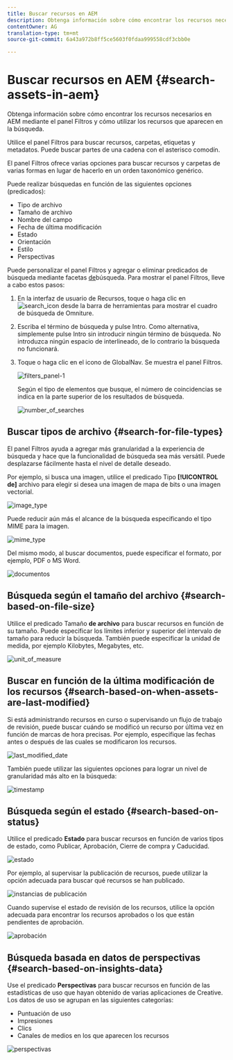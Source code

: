 ```yaml
---
title: Buscar recursos en AEM
description: Obtenga información sobre cómo encontrar los recursos necesarios en AEM mediante el panel Filtros y cómo utilizar los recursos que aparecen en la búsqueda.
contentOwner: AG
translation-type: tm+mt
source-git-commit: 6a43a972b8ff5ce5603f0fdaa999558cdf3cbb0e

---
```



# Buscar recursos en AEM {#search-assets-in-aem}

Obtenga información sobre cómo encontrar los recursos necesarios en AEM mediante el panel Filtros y cómo utilizar los recursos que aparecen en la búsqueda.

Utilice el panel Filtros para buscar recursos, carpetas, etiquetas y metadatos. Puede buscar partes de una cadena con el asterisco comodín.

El panel Filtros ofrece varias opciones para buscar recursos y carpetas de varias formas en lugar de hacerlo en un orden taxonómico genérico.

Puede realizar búsquedas en función de las siguientes opciones (predicados):

* Tipo de archivo
* Tamaño de archivo
* Nombre del campo
* Fecha de última modificación
* Estado
* Orientación
* Estilo
* Perspectivas

<!-- TBD keystroke 65 article and port applicable changes here. This content goes. -->

Puede personalizar el panel Filtros y agregar o eliminar predicados de búsqueda mediante facetas [de](search-facets.md)búsqueda. Para mostrar el panel Filtros, lleve a cabo estos pasos:

1. En la interfaz de usuario de Recursos, toque o haga clic en ![search_icon](assets/search_icon.png) desde la barra de herramientas para mostrar el cuadro de búsqueda de Omniture.
1. Escriba el término de búsqueda y pulse Intro. Como alternativa, simplemente pulse Intro sin introducir ningún término de búsqueda. No introduzca ningún espacio de interlineado, de lo contrario la búsqueda no funcionará.

1. Toque o haga clic en el icono de GlobalNav. Se muestra el panel Filtros.

   ![filters_panel-1](assets/filters_panel-1.png)

   Según el tipo de elementos que busque, el número de coincidencias se indica en la parte superior de los resultados de búsqueda.

   ![number_of_searches](assets/number_of_searches.png)

## Buscar tipos de archivo {#search-for-file-types}

El panel Filtros ayuda a agregar más granularidad a la experiencia de búsqueda y hace que la funcionalidad de búsqueda sea más versátil. Puede desplazarse fácilmente hasta el nivel de detalle deseado.

Por ejemplo, si busca una imagen, utilice el predicado Tipo **[!UICONTROL de]** archivo para elegir si desea una imagen de mapa de bits o una imagen vectorial.

![image_type](assets/image_type.png)

Puede reducir aún más el alcance de la búsqueda especificando el tipo MIME para la imagen.

![mime_type](assets/mime_type.png)

Del mismo modo, al buscar documentos, puede especificar el formato, por ejemplo, PDF o MS Word.

![documentos](assets/documents.png)

## Búsqueda según el tamaño del archivo {#search-based-on-file-size}

Utilice el predicado Tamaño **de archivo** para buscar recursos en función de su tamaño. Puede especificar los límites inferior y superior del intervalo de tamaño para reducir la búsqueda. También puede especificar la unidad de medida, por ejemplo Kilobytes, Megabytes, etc.

![unit_of_measure](assets/unit_of_measure.png)

## Buscar en función de la última modificación de los recursos {#search-based-on-when-assets-are-last-modified}

Si está administrando recursos en curso o supervisando un flujo de trabajo de revisión, puede buscar cuándo se modificó un recurso por última vez en función de marcas de hora precisas. Por ejemplo, especifique las fechas antes o después de las cuales se modificaron los recursos.

![last_modified_date](assets/last_modified_dates.png)

También puede utilizar las siguientes opciones para lograr un nivel de granularidad más alto en la búsqueda:

![timestamp](assets/timestamp.png)

## Búsqueda según el estado {#search-based-on-status}

Utilice el predicado **Estado** para buscar recursos en función de varios tipos de estado, como Publicar, Aprobación, Cierre de compra y Caducidad.

![estado](assets/status.png)

Por ejemplo, al supervisar la publicación de recursos, puede utilizar la opción adecuada para buscar qué recursos se han publicado.

![instancias de publicación](assets/publish.png)

Cuando supervise el estado de revisión de los recursos, utilice la opción adecuada para encontrar los recursos aprobados o los que están pendientes de aprobación.

![aprobación](assets/approval.png)

## Búsqueda basada en datos de perspectivas {#search-based-on-insights-data}

Use el predicado **Perspectivas** para buscar recursos en función de las estadísticas de uso que hayan obtenido de varias aplicaciones de Creative. Los datos de uso se agrupan en las siguientes categorías:

* Puntuación de uso
* Impresiones
* Clics
* Canales de medios en los que aparecen los recursos

![perspectivas](assets/insights.png)

